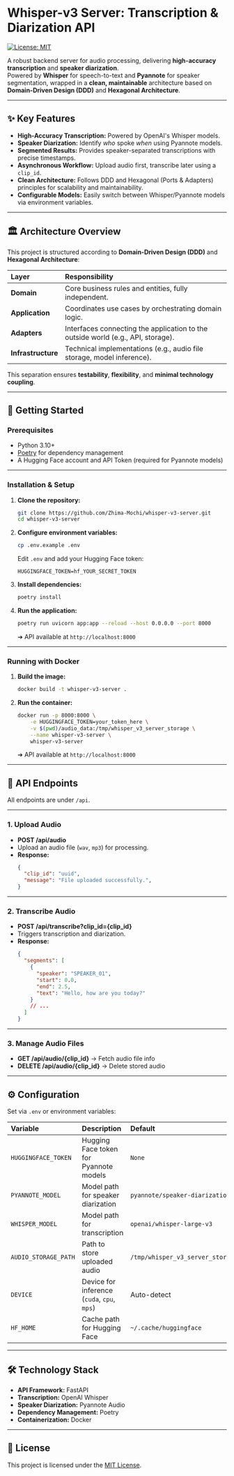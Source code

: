 # Whisper-v3 Server: Transcription & Diarization API

[![License: MIT](https://img.shields.io/badge/License-MIT-yellow.svg)](https://opensource.org/licenses/MIT)

A robust backend server for audio processing, delivering **high-accuracy transcription** and **speaker diarization**.  
Powered by **Whisper** for speech-to-text and **Pyannote** for speaker segmentation, wrapped in a **clean, maintainable** architecture based on **Domain-Driven Design (DDD)** and **Hexagonal Architecture**.

---

## ✨ Key Features

- **High-Accuracy Transcription:** Powered by OpenAI's Whisper models.
- **Speaker Diarization:** Identify *who* spoke *when* using Pyannote models.
- **Segmented Results:** Provides speaker-separated transcriptions with precise timestamps.
- **Asynchronous Workflow:** Upload audio first, transcribe later using a `clip_id`.
- **Clean Architecture:** Follows DDD and Hexagonal (Ports & Adapters) principles for scalability and maintainability.
- **Configurable Models:** Easily switch between Whisper/Pyannote models via environment variables.

---

## 🏛️ Architecture Overview

This project is structured according to **Domain-Driven Design (DDD)** and **Hexagonal Architecture**:

| Layer | Responsibility |
|:-----|:---------------|
| **Domain** | Core business rules and entities, fully independent. |
| **Application** | Coordinates use cases by orchestrating domain logic. |
| **Adapters** | Interfaces connecting the application to the outside world (e.g., API, storage). |
| **Infrastructure** | Technical implementations (e.g., audio file storage, model inference). |

This separation ensures **testability**, **flexibility**, and **minimal technology coupling**.

---

## 🚀 Getting Started

### Prerequisites

- Python 3.10+
- [Poetry](https://python-poetry.org/) for dependency management
- A Hugging Face account and API Token (required for Pyannote models)

---

### Installation & Setup

1. **Clone the repository:**
    ```bash
    git clone https://github.com/Zhima-Mochi/whisper-v3-server.git
    cd whisper-v3-server
    ```

2. **Configure environment variables:**
    ```bash
    cp .env.example .env
    ```
    Edit `.env` and add your Hugging Face token:
    ```dotenv
    HUGGINGFACE_TOKEN=hf_YOUR_SECRET_TOKEN
    ```

3. **Install dependencies:**
    ```bash
    poetry install
    ```

4. **Run the application:**
    ```bash
    poetry run uvicorn app:app --reload --host 0.0.0.0 --port 8000
    ```
    ➔ API available at `http://localhost:8000`

---

### Running with Docker

1. **Build the image:**
    ```bash
    docker build -t whisper-v3-server .
    ```

2. **Run the container:**
    ```bash
    docker run -p 8000:8000 \
        -e HUGGINGFACE_TOKEN=your_token_here \
        -v $(pwd)/audio_data:/tmp/whisper_v3_server_storage \
        --name whisper-v3-server \
        whisper-v3-server
    ```
    ➔ API available at `http://localhost:8000`

---

## 📡 API Endpoints

All endpoints are under `/api`.

---

### 1. Upload Audio

- **POST /api/audio**
- Upload an audio file (`wav`, `mp3`) for processing.
- **Response:**
    ```json
    {
      "clip_id": "uuid",
      "message": "File uploaded successfully.",
    }
    ```

---

### 2. Transcribe Audio

- **POST /api/transcribe?clip_id={clip_id}**
- Triggers transcription and diarization.
- **Response:**
    ```json
    {
      "segments": [
        {
          "speaker": "SPEAKER_01",
          "start": 0.0,
          "end": 2.5,
          "text": "Hello, how are you today?"
        }
        // ...
      ]
    }
    ```

---

### 3. Manage Audio Files

- **GET /api/audio/{clip_id}** → Fetch audio file info
- **DELETE /api/audio/{clip_id}** → Delete stored audio

---

## ⚙️ Configuration

Set via `.env` or environment variables:

| Variable | Description | Default | Required |
|:---------|:-------------|:--------|:--------|
| `HUGGINGFACE_TOKEN` | Hugging Face token for Pyannote models | `None` | ✅ |
| `PYANNOTE_MODEL` | Model path for speaker diarization | `pyannote/speaker-diarization` | |
| `WHISPER_MODEL` | Model path for transcription | `openai/whisper-large-v3` | |
| `AUDIO_STORAGE_PATH` | Path to store uploaded audio | `/tmp/whisper_v3_server_storage` | |
| `DEVICE` | Device for inference (`cuda`, `cpu`, `mps`) | Auto-detect | |
| `HF_HOME` | Cache path for Hugging Face | `~/.cache/huggingface` | |

---

## 🛠️ Technology Stack

- **API Framework:** FastAPI
- **Transcription:** OpenAI Whisper
- **Speaker Diarization:** Pyannote Audio
- **Dependency Management:** Poetry
- **Containerization:** Docker

---

## 📜 License

This project is licensed under the [MIT License](https://opensource.org/licenses/MIT).
